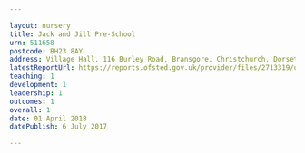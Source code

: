 ```yaml
---

layout: nursery
title: Jack and Jill Pre-School
urn: 511658
postcode: BH23 8AY
address: Village Hall, 116 Burley Road, Bransgore, Christchurch, Dorset, BH23 8AY
latestReportUrl: https://reports.ofsted.gov.uk/provider/files/2713319/urn/511658.pdf
teaching: 1
development: 1
leadership: 1
outcomes: 1
overall: 1
date: 01 April 2018 
datePublish: 6 July 2017

---
```

